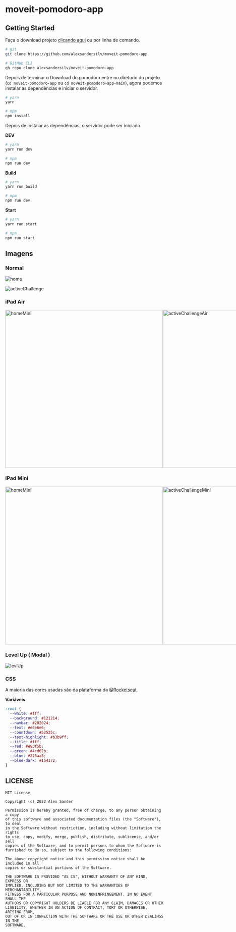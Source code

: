 # moveit-pomodoro-app

## Getting Started
Faça o download projeto [clicando aqui](https://github.com/alexsandersilv/moveit-pomodoro-app/archive/refs/heads/main.zip) ou por linha de comando.
```sh
# git
git clone https://github.com/alexsandersilv/moveit-pomodoro-app

# GitHub CLI
gh repo clone alexsandersilv/moveit-pomodoro-app
```

Depois de terminar o Download do pomodoro entre no diretorio do projeto (``cd moveit-pomodoro-app`` ou ``cd moveit-pomodoro-app-main``), agora podemos instalar as dependências e iniciar o servidor.

```sh
# yarn
yarn 

# npm
npm install
```

Depois de instalar as dependências, o servidor pode ser iniciado. 

**DEV**

```sh
# yarn
yarn run dev

# npm
npm run dev
```

**Build**

```sh
# yarn
yarn run build

# npm 
npm run dev
```

**Start**

```sh
# yarn
yarn run start

# npm 
npm run start
```

## Imagens

### Normal 
![home](./.github/images/home.png)

![activeChallenge](./.github/images/activeChallenge.png)


### iPad Air
<div style="display:flex" >

<img src="./.github/images/home_iPadAir.png" width="500" alt="homeMini" />
<img src="./.github/images/activeChallenge_iPadAir.png" width="500" alt="activeChallengeAir" />
  
  <!--
![homeAir](./.github/images/home_iPadAir.png)

![activeChallengeAir](./.github/images/activeChallenge_iPadAir.png)
  -->
</div>

### IPad Mini
<div style="display:flex" >
 
<img src="./.github/images/home_iPadMini.png" width="500" alt="homeMini" />
<img src="./.github/images/activeChallenge_iPadMini.png" width="500" alt="activeChallengeMini" />

  <!--
![homeMini](./.github/images/home_iPadMini.png)

![activeChallengeAir](./.github/images/activeChallenge_iPadMini.png)
-->  

</div>


### Level Up ( Modal )

![levlUp](./.github/images/levelUp.png)

### CSS

A maioria das cores usadas são da plataforma da [@Rocketseat](https://github.com/Rocketseat).

**Variáveis**

```css
:root {
  --white: #fff;
  --background: #121214;
  --navbar: #202024;
  --text: #e6e6e6;
  --countdown: #52525c;
  --text-highlight: #b3b9ff;
  --title: #fff;
  --red: #e83f5b;
  --green: #4cd62b;
  --blue: #225aa3;
  --blue-dark: #1b4172;
}
```

## LICENSE
```
MIT License

Copyright (c) 2022 Alex Sander

Permission is hereby granted, free of charge, to any person obtaining a copy
of this software and associated documentation files (the "Software"), to deal
in the Software without restriction, including without limitation the rights
to use, copy, modify, merge, publish, distribute, sublicense, and/or sell
copies of the Software, and to permit persons to whom the Software is
furnished to do so, subject to the following conditions:

The above copyright notice and this permission notice shall be included in all
copies or substantial portions of the Software.

THE SOFTWARE IS PROVIDED "AS IS", WITHOUT WARRANTY OF ANY KIND, EXPRESS OR
IMPLIED, INCLUDING BUT NOT LIMITED TO THE WARRANTIES OF MERCHANTABILITY,
FITNESS FOR A PARTICULAR PURPOSE AND NONINFRINGEMENT. IN NO EVENT SHALL THE
AUTHORS OR COPYRIGHT HOLDERS BE LIABLE FOR ANY CLAIM, DAMAGES OR OTHER
LIABILITY, WHETHER IN AN ACTION OF CONTRACT, TORT OR OTHERWISE, ARISING FROM,
OUT OF OR IN CONNECTION WITH THE SOFTWARE OR THE USE OR OTHER DEALINGS IN THE
SOFTWARE.
```
